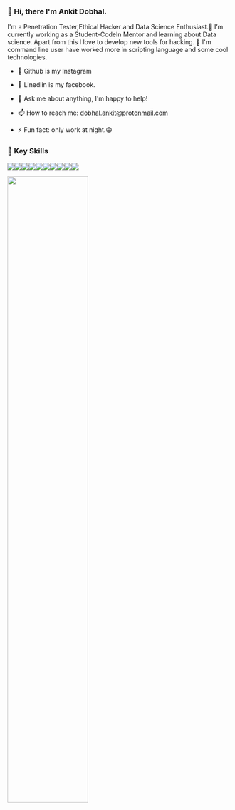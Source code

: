### 👋 Hi, there I'm Ankit Dobhal.

<!--
**ankitdobhal/ankitdobhal** is a ✨ _special_ ✨ repository because its `README.md` (this file) appears on your GitHub profile.

Here are some ideas to get you started:
-->
I'm a Penetration Tester,Ethical Hacker and Data Science Enthusiast.🔭 I’m currently working as a Student-CodeIn Mentor and learning about Data science. Apart from this I love to develop new tools for hacking. 🌱 I'm command line user have worked more in scripting language and some cool technologies.

- 🔭 Github is my Instagram
- 🔭 Linedlin is my facebook.

- 💬 Ask me about anything, I'm happy to help!
- 📫 How to reach me: dobhal.ankit@protonmail.com
- ⚡ Fun fact: only work at night.:grin:

### 📌 Key Skills
<img src="https://img.shields.io/badge/-Python-blue.svg"><img src="https://img.shields.io/badge/-Bash-grey.svg"><img src="https://img.shields.io/badge/-Powershell-blue.svg"><img src="https://img.shields.io/badge/-JaVascript-yellow.svg"><img src="https://img.shields.io/badge/-Linux-black.svg"><img src="https://img.shields.io/badge/-Penetration-black.svg"><img src="https://img.shields.io/badge/-Nmap-green.svg"><img src="https://img.shields.io/badge/-Burpsuite-blue.svg"><img src="https://img.shields.io/badge/-Sqlmap-black.svg"><img src="https://img.shields.io/badge/-DataScience-Blue.svg">

<img src="https://github-readme-stats.vercel.app/api?username=ankitdobhal&&show_icons=true&title_color=08fdd8&icon_color=bb2acf&text_color=ffffff&bg_color=0a192f" width="60%"/>
